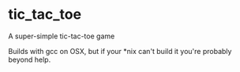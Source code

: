 # tic_tac_toe
A super-simple tic-tac-toe game

Builds with gcc on OSX, but if your *nix can't build it you're probably beyond help.
